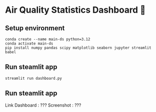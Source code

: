 # Air Quality Statistics Dashboard 🔬

## Setup environment

```
conda create --name main-ds python=3.12
conda activate main-ds
pip install numpy pandas scipy matplotlib seaborn jupyter streamlit babel
```

## Run steamlit app

```
streamlit run dashboard.py
```

## Run steamlit app

Link Dashboard : ???
Screenshot : ???

